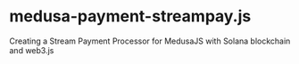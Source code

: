 # medusa-payment-streampay.js
Creating a Stream Payment Processor for MedusaJS with Solana blockchain and web3.js
